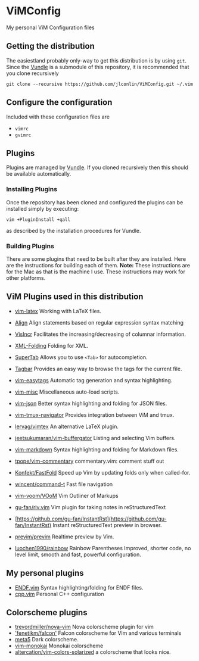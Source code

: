 # ViMConfig
My personal ViM Configuration files

## Getting the distribution
The easiestland probably only-way to get this distribution is by using `git`. Since the [Vundle](https://github.com/gmarik/Vundle.vim) is a submodule of this repository, it is recommended that you clone recursively

	git clone --recursive https://github.com/jlconlin/ViMConfig.git ~/.vim


## Configure the configuration
Included with these configuration files are

 - `vimrc`
 - `gvimrc`

## Plugins
Plugins are managed by [Vundle](https://github.com/VundleVim/Vundle.vim). If you cloned recursively then this should be available automatically.

### Installing Plugins
Once the repository has been cloned and configured the plugins can be installed simply by executing:

```vim
vim +PluginInstall +qall
```
as described by the installation procedures for Vundle.

### Building Plugins
There are some plugins that need to be built after they are installed. Here are the instructions for building each of them. **Note:** These instructions are for the Mac as that is the machine I use. These instructions may work for other platforms.

## ViM Plugins used in this distribution

 - [vim-latex](https://github.com/vim-latex/vim-latex) Working with LaTeX files.

 - [Align](https://github.com/JLimperg/Align) Align statements based on regular expression syntax matching
 - [VisIncr](https://github.com/vim-scripts/VisIncr) Facilitates the increasing/decreasing of columnar information.
 - [XML-Folding](https://github.com/vim-scripts/XML-Folding) Folding for XML.
 - [SuperTab](https://github.com/ervandew/supertab.git) Allows you to use `<Tab>` for autocompletion.
 - [Tagbar](http://github.com/majutsushi/tagbar) Provides an easy way to browse the tags for the current file.
 - [vim-easytags](https://github.com/xolox/vim-easytags) Automatic tag generation and syntax highlighting.
 - [vim-misc](https://github.com/xolox/vim-misc) Miscellaneous auto-load scripts.
 - [vim-json](https://github.com/elzr/vim-json) Better syntax highlighting and folding for JSON files.
 - [vim-tmux-navigator](https://github.com/christoomey/vim-tmux-navigator) Provides integration between ViM and tmux. 
 - [lervag/vimtex](https://github.com/lervag/vimtex) An alternative LaTeX plugin.
 - [jeetsukumaran/vim-buffergator](https://github.com/jeetsukumaran/vim-buffergator) Listing and selecting Vim buffers.
 - [vim-markdown](https://github.com/plasticboy/vim-markdown) Syntax highlighting and folding for Markdown files.
 - [tpope/vim-commentary](https://github.com/tpope/vim-commentary) commentary.vim: comment stuff out
 - [Konfekt/FastFold](https://github.com/Konfekt/FastFold) Speed up Vim by updating folds only when called-for.
 - [wincent/command-t](https://github.com/wincent/command-t) Fast file navigation
 - [vim-voom/VOoM](https://github.com/vim-voom/VOoM) Vim Outliner of Markups
 - [gu-fan/riv.vim](https://github.com/gu-fan/riv.vim) Vim plugin for taking notes in reStructuredText
 - [https://github.com/gu-fan/InstantRst](https://github.com/gu-fan/InstantRst) Instant reStructuredText preview in browser.
- [previm/previm](https://github.com/previm/previm) Realtime preview by Vim.
- [luochen1990/rainbow](https://github.com/luochen1990/rainbow) Rainbow Parentheses Improved, shorter code, no level limit, smooth and fast, powerful configuration.

## My personal plugins
 - [ENDF.vim](https://github.com/jlconlin/ENDF.vim) Syntax highlighting/folding for ENDF files.
 - [cpp.vim](https://github.com/jlconlin/cpp.vim) Personal C++ configuration

## Colorscheme plugins
 - [trevordmiller/nova-vim](https://github.com/trevordmiller/nova-vim) Nova colorscheme plugin for vim
 - ['fenetikm/falcon'](https://github.com/fenetikm/falcon) Falcon colorscheme for Vim and various terminals
 - [meta5](https://github.com/christophermca/meta5) Dark colorscheme.
 - [vim-monokai](https://github.com/sickill/vim-monokai) Monokai colorscheme
 - [altercation/vim-colors-solarized](https://github.com/altercation/vim-colors-solarized) a colorscheme that looks nice.
